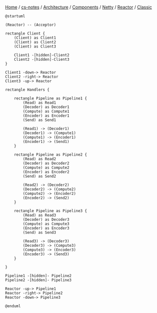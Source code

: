 [Home](https://mengxianbin.github.io) /
[cs-notes](https://mengxianbin.github.io/cs-notes/site) /
[Architecture](https://mengxianbin.github.io/cs-notes/site/Architecture) /
[Components](https://mengxianbin.github.io/cs-notes/site/Architecture/Components) /
[Netty](https://mengxianbin.github.io/cs-notes/site/Architecture/Components/Netty) /
[Reactor](https://mengxianbin.github.io/cs-notes/site/Architecture/Components/Netty/Reactor) /
[Classic](https://mengxianbin.github.io/cs-notes/site/Architecture/Components/Netty/Reactor/Classic)

```puml
@startuml

(Reactor) -- (Acceptor)

rectangle Client {
    (Client) as Client1
    (Client) as Client2
    (Client) as Client3

    Client1 -[hidden]-Client2
    Client2 -[hidden]-Client3
}

Client1 -down-> Reactor
Client2 -right-> Reactor
Client3 -up-> Reactor

rectangle Handlers {

    rectangle Pipeline as Pipeline1 {
        (Read) as Read1
        (Decoder) as Decoder1
        (Compute) as Compute1
        (Encoder) as Encoder1
        (Send) as Send1

        (Read1) -> (Decoder1)
        (Decoder1) -> (Compute1)
        (Compute1) -> (Encoder1)
        (Encoder1) -> (Send1)
    }

    rectangle Pipeline as Pipeline2 {
        (Read) as Read2
        (Decoder) as Decoder2
        (Compute) as Compute2
        (Encoder) as Encoder2
        (Send) as Send2

        (Read2) -> (Decoder2)
        (Decoder2) -> (Compute2)
        (Compute2) -> (Encoder2)
        (Encoder2) -> (Send2)
    }

    rectangle Pipeline as Pipeline3 {
        (Read) as Read3
        (Decoder) as Decoder3
        (Compute) as Compute3
        (Encoder) as Encoder3
        (Send) as Send3

        (Read3) -> (Decoder3)
        (Decoder3) -> (Compute3)
        (Compute3) -> (Encoder3)
        (Encoder3) -> (Send3)
    }

}

Pipeline1 -[hidden]- Pipeline2
Pipeline2 -[hidden]- Pipeline3

Reactor -up-> Pipeline1
Reactor -right-> Pipeline2
Reactor -down-> Pipeline3

@enduml
```
